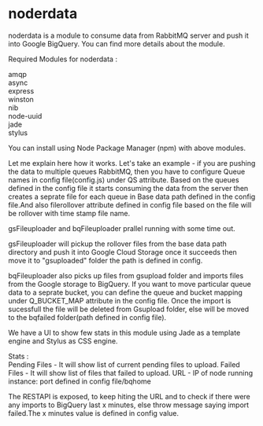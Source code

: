 <b>noderdata</b>
=========

noderdata is a module to consume  data from RabbitMQ server and push it into Google BigQuery. You can find more details
about the module.

Required Modules for noderdata :

amqp<br>
async<br>
express<br>
winston<br>
nib<br>
node-uuid<br>
jade<br>
stylus<br>

You can install using Node Package Manager (npm) with above modules.

Let me explain here how it works. Let's take an example - if you are pushing the data to multiple queues RabbitMQ, then 
you have to configure Queue names in config file(config.js) under QS attribute. Based on the queues defined in the 
config file it starts consuming the data from the server then creates a seprate file for each queue in Base data path 
defined in the config file.And also filerollover attribute defined in config file based on the file will be rollover 
with time stamp file name. 

gsFileuploader and bqFileuploader prallel running with some time out. 

gsFileuploader will pickup the rollover files from the base data path directory and push it into Google Cloud Storage once it succeeds then 
move it to "gsuploaded" folder the path is defined in config. 

bqFileuploader also picks up files from gsupload folder and imports files from the Google storage to BigQuery. 
If you want to move particular queue data to a seprate bucket, you can define the queue and bucket mapping under Q_BUCKET_MAP attribute in the config file. 
Once the import is sucessfull the file will be deleted from Gsupload folder, else will be moved to the bqfailed folder(path defined in config file).

We have a UI to show few stats in this module using Jade as a template engine and Stylus as CSS engine. 

Stats :    
           Pending Files  - It will show list of current pending files to upload.
           Failed Files  - It will show list of files that failed to upload.
           URL - IP of node running instance: port defined in config file/bqhome
    
  The RESTAPI is exposed, to keep hiting the URL and to check if there were any imports to BigQuery last x minutes,
  else throw message saying import failed.The x minutes value is defined in config value.
  
